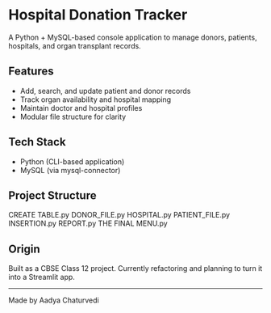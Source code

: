 # Hospital Donation Tracker 

A Python + MySQL-based console application to manage donors, patients, hospitals, and organ transplant records.

##  Features
- Add, search, and update patient and donor records
- Track organ availability and hospital mapping
- Maintain doctor and hospital profiles
- Modular file structure for clarity

##  Tech Stack
- Python (CLI-based application)
- MySQL (via mysql-connector)

##  Project Structure
CREATE TABLE.py
DONOR_FILE.py
HOSPITAL.py
PATIENT_FILE.py
INSERTION.py
REPORT.py
THE FINAL MENU.py



##  Origin
Built as a CBSE Class 12 project. Currently refactoring and planning to turn it into a Streamlit app.

---

Made by Aadya Chaturvedi
